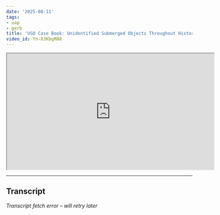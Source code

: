```yaml
---
date: '2025-08-11'
tags:
- uap
- gerb
title: 'USO Case Book: Unidentified Submerged Objects Throughout History'
video_id: Yn-83KbgRN8
---
```


<iframe width="560" height="315" src="https://www.youtube.com/embed/Yn-83KbgRN8" allowfullscreen></iframe>

---

## Transcript
*Transcript fetch error – will retry later*